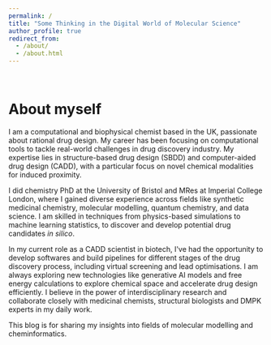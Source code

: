 ```yaml
---
permalink: /
title: "Some Thinking in the Digital World of Molecular Science"
author_profile: true
redirect_from: 
  - /about/
  - /about.html
---
```


<br />

About myself
======

I am a computational and biophysical chemist based in the UK, passionate about rational drug design. My career has been focusing on computational tools to tackle real-world challenges in drug discovery industry. My expertise lies in structure-based drug design (SBDD) and computer-aided drug design (CADD), with a particular focus on novel chemical modalities for induced proximity.

I did chemistry PhD at the University of Bristol and MRes at Imperial College London, where I gained diverse experience across fields like synthetic medicinal chemistry, molecular modelling, quantum chemistry, and data science. I am skilled in techniques from physics-based simulations to machine learning statistics, to discover and develop potential drug candidates *in silico*.

In my current role as a CADD scientist in biotech, I've had the opportunity to develop softwares and build pipelines for different stages of the drug discovery process, including virtual screening and lead optimisations. I am always exploring new technologies like generative AI models and free energy calculations to explore chemical space and accelerate drug design efficiently. I believe in the power of interdisciplinary research and collaborate closely with medicinal chemists, structural biologists and DMPK experts in my daily work.

This blog is for sharing my insights into fields of molecular modelling and cheminformatics.
